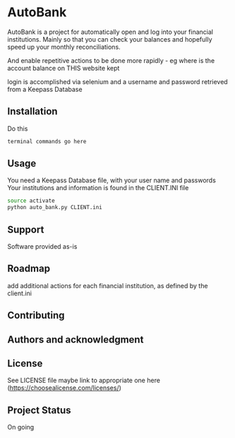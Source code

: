 # AutoBank

AutoBank is a project for automatically open and log into your financial institutions.
Mainly so that you can check your balances and hopefully speed up your monthly reconciliations.

And enable repetitive actions to be done more rapidly - eg where is the account balance on THIS website kept

login is accomplished via selenium and a username and password retrieved from a Keepass Database


## Installation

Do this
```bash
terminal commands go here
```

## Usage
You need a Keepass Database file, with your user name and passwords
Your institutions and information is found in the CLIENT.INI file


```bash
source activate
python auto_bank.py CLIENT.ini
```

## Support
Software provided as-is

## Roadmap
add additional actions for each financial institution, as defined by the client.ini


## Contributing


## Authors and acknowledgment


## License
See LICENSE file
maybe link to appropriate one here (https://choosealicense.com/licenses/)


## Project Status
On going

